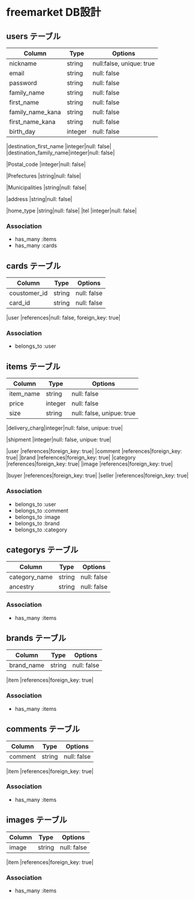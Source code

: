 # freemarket DB設計

## users テーブル
|Column|Type|Options|
|------|----|-------|
|nickname               |string|null:false, unique: true|
|email                  |string|null: false|
|password               |string|null: false|
|family_name            |string|null: false|
|first_name             |string|null: false|
|family_name_kana       |string|null: false|
|first_name_kana        |string|null: false|
|birth_day              |integer|null: false|
<!-- 送付先の名前 -->
|destination_first_name |integer|null: false|
|destination_family_name|integer|null: false|
<!-- postの方がいいか? -->
|Postal_code            |integer|null: false| 
<!-- 都道府県 -->
|Prefectures            |string|null: false|
<!-- 市町村 -->
|Municipalities         |string|null: false|
<!-- 番地 -->
|address                |string|null: false|
<!-- マンション名など -->
|home_type              |string|null: false|
|tel                    |integer|null: false|
### Association
- has_many :items
- has_many :cards

## cards テーブル
<!-- gem payjp使用 -->
|Column|Type|Options|
|------|----|-------|
|coustomer_id|string|null: false|
|card_id     |string|null: false|
<!-- 外部キー -->
|user        |references|null: false, foreign_key: true|
### Association
- belongs_to :user

## items テーブル
|Column|Type|Options|
|------|----|-------|
|item_name     |string|null: false|
|price         |integer|null: false|
|size          |string|null: false, unipue: true|
<!-- 配送料 チェックボックスを使用して数字を入れる -->
|delivery_charg|integer|null: false, unipue: true|
<!-- 発送日 チェックボックスを使用して数字を入れる -->
|shipment      |integer|null: false, unipue: true|
<!-- 外部キー -->
|user          |references|foreign_key: true|
|comment       |references|foreign_key: true|
|brand         |references|foreign_key: true|
|category      |references|foreign_key: true|
|image         |references|foreign_key: true|
<!-- 購入者と出品者のid -->
|buyer         |references|foreign_key: true|
|seller        |references|foreign_key: true|
### Association
- belongs_to :user
- belongs_to :comment
- belongs_to :image
- belongs_to :brand
- belongs_to :category

## categorys テーブル
|Column|Type|Options|
|------|----|-------|
|category_name|string|null: false|
|ancestry     |string|null: false|
<!-- gem ancestry使用 -->
### Association
- has_many :items

## brands テーブル
|Column|Type|Options|
|------|----|-------|
|brand_name|string|null: false|
<!-- 外部キー -->
|item      |references|foreign_key: true|
### Association
- has_many :items

## comments テーブル
|Column|Type|Options|
|------|----|-------|
|comment|string|null: false|
<!-- 外部キー -->
|item      |references|foreign_key: true|
### Association
- has_many :items

## images テーブル
|Column|Type|Options|
|------|----|-------|
|image|string|null: false|
<!-- 外部キー -->
|item      |references|foreign_key: true|
### Association
- has_many :items